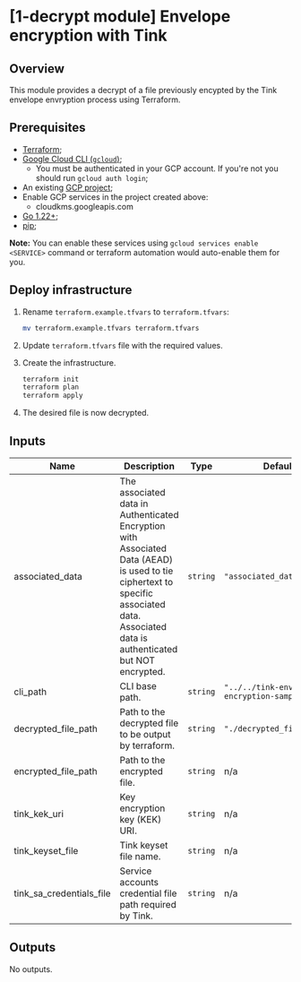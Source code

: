 # [1-decrypt module] Envelope encryption with Tink

## Overview

This module provides a decrypt of a file previously encypted by the Tink envelope envryption process using Terraform.

## Prerequisites

- [Terraform](https://developer.hashicorp.com/terraform/downloads);
- [Google Cloud CLI (`gcloud`)](https://cloud.google.com/sdk/docs/install-sdk);
    - You must be authenticated in your GCP account. If you're not you should run `gcloud auth login`;
- An existing [GCP project](https://cloud.google.com/resource-manager/docs/creating-managing-projects#creating_a_project);
- Enable GCP services in the project created above:
    - cloudkms.googleapis.com
- [Go 1.22+](https://go.dev/dl/);
- [pip](https://pip.pypa.io/en/stable/installation/);

**Note:** You can enable these services using `gcloud services enable <SERVICE>` command or terraform automation would auto-enable them for you.

## Deploy infrastructure

1. Rename `terraform.example.tfvars` to `terraform.tfvars`:
    ```sh
    mv terraform.example.tfvars terraform.tfvars
    ```

1. Update `terraform.tfvars` file with the required values.

1. Create the infrastructure.

    ```sh
    terraform init
    terraform plan
    terraform apply
    ```

1. The desired file is now decrypted.

<!-- BEGINNING OF PRE-COMMIT-TERRAFORM DOCS HOOK -->
## Inputs

| Name | Description | Type | Default | Required |
|------|-------------|------|---------|:--------:|
| associated\_data | The associated data in Authenticated Encryption with Associated Data (AEAD) is used to tie ciphertext to specific associated data. Associated data is authenticated but NOT encrypted. | `string` | `"associated_data_sample"` | no |
| cli\_path | CLI base path. | `string` | `"../../tink-envelope-encryption-sample"` | no |
| decrypted\_file\_path | Path to the decrypted file to be output by terraform. | `string` | `"./decrypted_file"` | no |
| encrypted\_file\_path | Path to the encrypted file. | `string` | n/a | yes |
| tink\_kek\_uri | Key encryption key (KEK) URI. | `string` | n/a | yes |
| tink\_keyset\_file | Tink keyset file name. | `string` | n/a | yes |
| tink\_sa\_credentials\_file | Service accounts credential file path required by Tink. | `string` | n/a | yes |

## Outputs

No outputs.

<!-- END OF PRE-COMMIT-TERRAFORM DOCS HOOK -->
